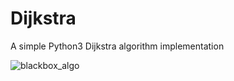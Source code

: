 # Dijkstra
A simple Python3 Dijkstra algorithm implementation


![blackbox_algo](https://user-images.githubusercontent.com/23501802/112060571-a87e4900-8b5d-11eb-9a5b-d3d22b01b4e3.png)
